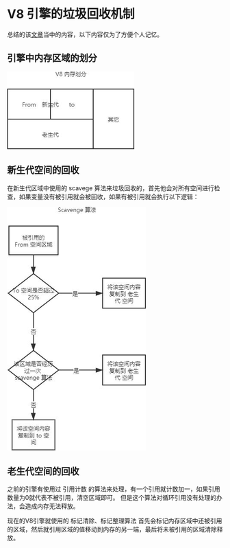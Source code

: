 # V8 引擎的垃圾回收机制

总结的该[文章](https://juejin.cn/post/6844904016325902344#heading-5)当中的内容，以下内容仅为了方便个人记忆。

## 引擎中内存区域的划分

![](V8引擎的垃圾回收机制_files/1.jpg)

## 新生代空间的回收

在新生代区域中使用的 scavege 算法来垃圾回收的，首先他会对所有空间进行检查，如果变量没有被引用就会被回收，如果有被引用就会执行以下逻辑：

![](V8引擎的垃圾回收机制_files/2.jpg)

## 老生代空间的回收

之前的引擎有使用过 引用计数 的算法来处理，有一个引用就计数加一，如果引用数量为0就代表不被引用，清空区域即可。
但是这个算法对循环引用没有处理的办法，会造成内存无法释放。

现在的V8引擎就使用的 标记清除、标记整理算法
首先会标记内存区域中还被引用的区域，然后就引用区域的值移动到内存的另一端，最后将未被引用的区域清除释放。
